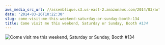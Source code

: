 ```yaml
---
aws_media_src_url: //assemblique.s3.us-east-2.amazonaws.com/2014/03/artisan-marketplace-programcvr.jpg
date: '2014-03-26T10:22:30'
slug: come-visit-me-this-weekend-saturday-or-sunday-booth-134
title: Come visit me this weekend, Saturday or Sunday, Booth #134
---
```


 ![Come visit me this weekend, Saturday or Sunday, Booth #134](//assemblique.s3.us-east-2.amazonaws.com/2014/03/artisan-marketplace-programcvr.jpg?w=602)